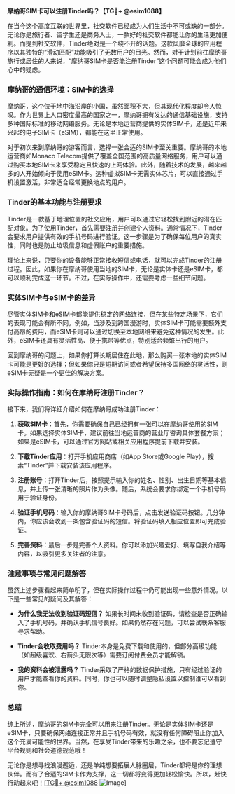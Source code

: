 **摩纳哥SIM卡可以注册Tinder吗？【TG💪+ @esim1088】**

在当今这个高度互联的世界里，社交软件已经成为人们生活中不可或缺的一部分。无论你是旅行者、留学生还是商务人士，一款好的社交软件都能让你的生活更加便利。而提到社交软件，Tinder绝对是一个绕不开的话题。这款风靡全球的应用程序以其独特的“滑动匹配”功能吸引了无数用户的目光。然而，对于计划前往摩纳哥旅行或居住的人来说，“摩纳哥SIM卡是否能注册Tinder”这个问题可能会成为他们心中的疑虑。

### 摩纳哥的通信环境：SIM卡的选择

摩纳哥，这个位于地中海沿岸的小国，虽然面积不大，但其现代化程度却令人惊叹。作为世界上人口密度最高的国家之一，摩纳哥拥有发达的通信基础设施，支持多种国际标准的移动网络服务。无论是本地运营商提供的实体SIM卡，还是近年来兴起的电子SIM卡（eSIM），都能在这里正常使用。

对于初次来到摩纳哥的游客而言，选择一张合适的SIM卡至关重要。摩纳哥的本地运营商如Monaco Telecom提供了覆盖全国范围的高质量网络服务，用户可以通过购买本地SIM卡来享受稳定且快速的上网体验。此外，随着技术的发展，越来越多的人开始倾向于使用eSIM卡。这种虚拟SIM卡无需实体芯片，可以直接通过手机设置激活，非常适合经常更换地点的用户。

### Tinder的基本功能与注册要求

Tinder是一款基于地理位置的社交应用，用户可以通过它轻松找到附近的潜在匹配对象。为了使用Tinder，首先需要注册并创建个人资料。通常情况下，Tinder会要求用户提供有效的手机号码进行验证。这一步骤是为了确保每位用户的真实性，同时也是防止垃圾信息和虚假账户的重要措施。

理论上来说，只要你的设备能够正常接收短信或电话，就可以完成Tinder的注册过程。因此，如果你在摩纳哥使用当地的SIM卡，无论是实体卡还是eSIM卡，都可以顺利完成这一环节。不过，在实际操作中，还需要考虑一些细节问题。

### 实体SIM卡与eSIM卡的差异

尽管实体SIM卡和eSIM卡都能提供稳定的网络连接，但在某些特定场景下，它们的表现可能会有所不同。例如，当涉及到跨国漫游时，实体SIM卡可能需要额外支付高昂的费用，而eSIM卡则可以通过切换至本地网络来避免这种情况的发生。此外，eSIM卡还具有灵活性高、便于携带等优点，特别适合频繁出行的用户。

回到摩纳哥的问题上，如果你打算长期居住在此地，那么购买一张本地的实体SIM卡可能是更好的选择；但如果你只是短期访问或者希望保持多国网络的灵活性，则eSIM卡无疑是一个更佳的解决方案。

### 实际操作指南：如何在摩纳哥注册Tinder？

接下来，我们将详细介绍如何在摩纳哥成功注册Tinder：

1. **获取SIM卡**：首先，你需要确保自己已经拥有一张可以在摩纳哥使用的SIM卡。如果选择实体SIM卡，建议前往当地运营商的营业厅咨询具体套餐方案；如果是eSIM卡，可以通过官方网站或相关应用程序提前下载并安装。

2. **下载Tinder应用**：打开手机应用商店（如App Store或Google Play），搜索“Tinder”并下载安装该应用程序。

3. **注册账号**：打开Tinder后，按照提示输入你的姓名、性别、出生日期等基本信息，并上传一张清晰的照片作为头像。随后，系统会要求你绑定一个手机号码用于验证身份。

4. **验证手机号码**：输入你的摩纳哥SIM卡号码后，点击发送验证码按钮。几分钟内，你应该会收到一条包含验证码的短信。将验证码填入相应位置即可完成验证。

5. **完善资料**：最后一步是完善个人资料。你可以添加兴趣爱好、填写自我介绍等内容，以吸引更多关注者的注意。

### 注意事项与常见问题解答

虽然上述步骤看起来简单明了，但在实际操作过程中仍可能出现一些意外情况。以下是一些常见的疑问及其解答：

- **为什么我无法收到验证码短信？**
  如果长时间未收到验证码，请检查是否正确输入了手机号码，并确认手机信号良好。如果仍然存在问题，可以尝试联系客服寻求帮助。

- **Tinder会收取费用吗？**
  Tinder本身是免费下载和使用的，但部分高级功能（如超级喜欢、右箭头无限次等）需要订阅付费会员才能解锁。

- **我的资料会被泄露吗？**
  Tinder采取了严格的数据保护措施，只有经过验证的用户才能查看你的资料。同时，你也可以随时调整隐私设置以控制谁可以看到你。

### 总结

综上所述，摩纳哥的SIM卡完全可以用来注册Tinder。无论是实体SIM卡还是eSIM卡，只要确保网络连接正常并且手机号码有效，就没有任何障碍阻止你加入这个充满可能性的世界。当然，在享受Tinder带来的乐趣之余，也不要忘记遵守平台规则和社会道德规范哦！

无论你是想寻找浪漫邂逅，还是单纯想要拓展人脉圈层，Tinder都将是你的理想伙伴。而有了合适的SIM卡作为支撑，这一切都将变得更加轻松愉快。所以，赶快行动起来吧！[[TG💪+ @esim1088](https://t.me/s/esim1088) ![Image](https://i.postimg.cc/4NQfJmqS/Snipaste-2025-05-13-00-14-12.png)]